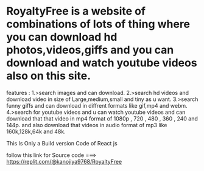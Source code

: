 # RoyaltyFree is a website of combinations of lots of thing where you can download hd photos,videos,giffs and you can download and watch youtube videos also on this site.

features : 
1.>search images and can download.
2.>search hd videos and download video in size of Large,medium,small and tiny as u want.
3.>search funny giffs and can download in diffrent formats like gif,mp4 and webm.
4.>search for youtube videos and u can watch youtube videos and can download that that video in mp4 format of 1080p , 720 , 480 , 360 , 240 and 144p. and also download that videos in audio format of mp3 like 160k,128k,64k and 48k. 


This Is Only a Build version Code of React js

 follow this link for Source code  ===> https://replit.com/@kanojiya9768/RoyaltyFree
